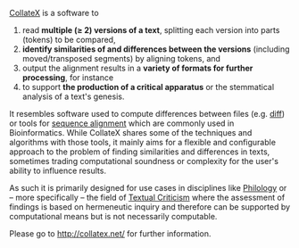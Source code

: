 [CollateX](http://collatex.net/) is a software to

 1. read **multiple (≥ 2) versions of a text**, splitting each version into parts (tokens) to be compared,
 1. **identify similarities of and differences between the versions** (including moved/transposed segments) by aligning tokens, and
 1. output the alignment results in a **variety of formats for further processing**, for instance
 1. to support **the production of a critical apparatus** or the stemmatical analysis of a text's genesis.

It resembles software used to compute differences between files (e.g. [diff](http://en.wikipedia.org/wiki/Diff)) or tools for [sequence alignment](http://en.wikipedia.org/wiki/Sequence_alignment) which are commonly used in Bioinformatics. While CollateX shares some of the techniques and algorithms with those tools, it mainly aims for a flexible and configurable approach to the problem of finding similarities and differences in texts, sometimes trading computational soundness or complexity for the user's ability to influence results.

As such it is primarily designed for use cases in disciplines like [Philology](http://en.wikipedia.org/wiki/Philology) or – more specifically – the field of [Textual Criticism](http://en.wikipedia.org/wiki/Textual_criticism) where the assessment of findings is based on hermeneutic inquiry and therefore can be supported by computational means but is not necessarily computable.

Please go to <http://collatex.net/> for further information.
